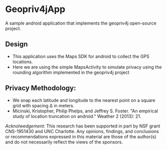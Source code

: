 # Geopriv4jApp
A sample android application that implements the geopriv4j open-source project.

## Design
* This application uses the Maps SDK for android to collect the GPS locations.
* Here we are using the simple MapsActivity to simulate privacy using the rounding algorithm implemented in the geopriv4j project


## Privacy Methodology:
* We snap each latitude and longitude to the nearest point on a square grid with spacing ∆ in meters.
* Micinski, Kristopher, Philip Phelps, and Jeffrey S. Foster. "An empirical study of location truncation on android." Weather 2 (2013): 21.

*Acknolwedgement:* This research has been supported in part by NSF grant CNS-1951430 and UNC Charlotte. Any opinions, findings, and conclusions or recommendations expressed in this material are those of the author(s) and do not necessarily reflect the views of the sponsors.
